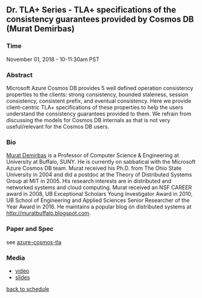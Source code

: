## Dr. TLA+ Series - TLA+ specifications of the consistency guarantees provided by Cosmos DB (Murat Demirbas)

### Time
November 01, 2018 - 10-11:30am PST

### Abstract
Microsoft Azure Cosmos DB provides 5 well defined operation consistency properties to the clients: strong consistency, bounded staleness, session consistency, consistent prefix, and eventual consistency. Here we provide client-centric TLA+ specifications of these properties to help the users understand the consistency guarantees provided to them. We refrain from discussing the models for Cosmos DB internals as that is not very useful/relevant for the Cosmos DB users.

### Bio
[Murat Demirbas](http://muratbuffalo.blogspot.com) is a Professor of Computer Science & Engineering at University at Buffalo, SUNY. He is currently on sabbatical with the Microsoft Azure Cosmos DB team. Murat received his Ph.D. from The Ohio State University in 2004 and did a postdoc at the Theory of Distributed Systems Group at MIT in 2005. His research interests are in distributed and networked systems and cloud computing. Murat received an NSF CAREER award in 2008, UB Exceptional Scholars Young Investigator Award in 2010, UB School of Engineering and Applied Sciences Senior Researcher of the Year Award in 2016. He maintains a popular blog on distributed systems at http://muratbuffalo.blogspot.com.

### Paper and Spec
see [azure-cosmos-tla](https://github.com/Azure/azure-cosmos-tla)

### Media
+ [video](https://youtu.be/Ej6dlMBvUBI)
+ [slides](./CosmosDB.pdf)

[back to schedule](https://github.com/tlaplus/DrTLAPlus)
